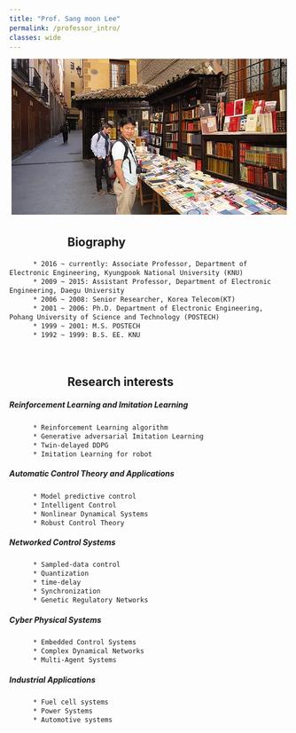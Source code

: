```yaml
---
title: "Prof. Sang moon Lee"
permalink: /professor_intro/
classes: wide
---
```


<p align="center"><img src="/assets/images/professor.jpg"></p>

## 　　　　　Biography

          * 2016 ~ currently: Associate Professor, Department of Electronic Engineering, Kyungpook National University (KNU)
          * 2009 ~ 2015: Assistant Professor, Department of Electronic Engineering, Daegu University
          * 2006 ~ 2008: Senior Researcher, Korea Telecom(KT)
          * 2001 ~ 2006: Ph.D. Department of Electronic Engineering, Pohang University of Science and Technology (POSTECH)
          * 1999 ~ 2001: M.S. POSTECH
          * 1992 ~ 1999: B.S. EE. KNU
          
<br>
          
## 　　　　　Research interests
##### Reinforcement Learning and Imitation Learning
          * Reinforcement Learning algorithm
          * Generative adversarial Imitation Learning
          * Twin-delayed DDPG
          * Imitation Learning for robot
          
##### Automatic Control Theory and Applications
          * Model predictive control
          * Intelligent Control
          * Nonlinear Dynamical Systems
          * Robust Control Theory
          
##### Networked Control Systems
          * Sampled-data control
          * Quantization
          * time-delay
          * Synchronization
          * Genetic Regulatory Networks
          
##### Cyber Physical Systems
          * Embedded Control Systems
          * Complex Dynamical Networks
          * Multi-Agent Systems 
          
##### Industrial Applications
          * Fuel cell systems
          * Power Systems
          * Automotive systems
